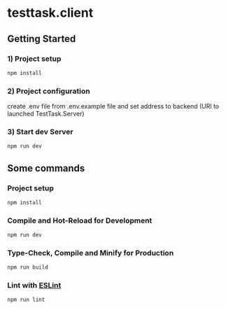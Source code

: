 # testtask.client
## Getting Started
### 1) Project setup
```sh
npm install
```
### 2) Project configuration
create .env file from .env.example file and set address to backend 
(URl to launched TestTask.Server)
### 3) Start dev Server
```sh
npm run dev
```


## Some commands

### Project setup
```sh
npm install
```

### Compile and Hot-Reload for Development

```sh
npm run dev
```

### Type-Check, Compile and Minify for Production

```sh
npm run build
```

### Lint with [ESLint](https://eslint.org/)

```sh
npm run lint
```
